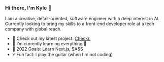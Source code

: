 ### Hi there, I'm Kyle 👋

I am a creative, detail-oriented, software engineer with a deep interest in AI. Currently looking to bring my skills to a front-end developer role at a tech company with global reach. 

- 🔭 Check out my latest project: [Checkr.](https://github.com/kylejcho/checkr-react)
- 🌱 I’m currently learning everything 🤣
- 🥅 2022 Goals: Learn Next.js, SASS
- ⚡ Fun fact: I play the guitar (when I'm not coding)
